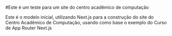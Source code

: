#Este é um teste para um site do centro acadêmico de computação

Este é o modelo inicial, utilizando Next.js para a construção do site do Centro Acadêmico de Computação, usando como base o exemplo do Curso de App Router Next.js
